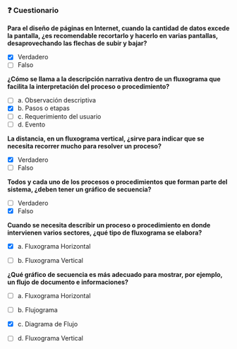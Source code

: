 ### ❓ Cuestionario

**Para el diseño de páginas en Internet, cuando la cantidad de datos excede la pantalla, ¿es recomendable recortarlo y hacerlo en varias pantallas, desaprovechando las flechas de subir y bajar?**

- [x] Verdadero
- [ ] Falso

**¿Cómo se llama a la descripción narrativa dentro de un fluxograma que facilita la interpretación del proceso o procedimiento?**

- [ ] a. Observación descriptiva
- [x] b. Pasos o etapas
- [ ] c. Requerimiento del usuario
- [ ] d. Evento

**La distancia, en un fluxograma vertical, ¿sirve para indicar que se necesita recorrer mucho para resolver un proceso?**

- [x] Verdadero
- [ ] Falso

**Todos y cada uno de los procesos o procedimientos que forman parte del sistema, ¿deben tener un gráfico de secuencia?**

- [ ] Verdadero
- [x] Falso

**Cuando se necesita describir un proceso o procedimiento en donde intervienen varios sectores, ¿qué tipo de fluxograma se elabora?**

- [x] a. Fluxograma Horizontal
- [ ] b. Fluxograma Vertical


**¿Qué gráfico de secuencia es más adecuado para mostrar, por ejemplo, un flujo de documento e informaciones?**

- [ ] a. Fluxograma Horizontal
- [ ] b. Flujograma
- [x] c. Diagrama de Flujo
- [ ] d. Fluxograma Vertical

